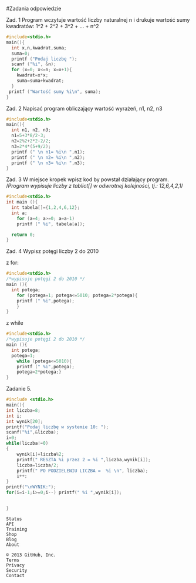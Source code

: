 #Zadania odpowiedzie

Zad. 1
Program wczytuje wartość liczby naturalnej n i drukuje wartość sumy kwadratów:
1^2 + 2^2 + 3^2 + ... + n^2

```c
#include<stdio.h>
main(){
  int x,n,kwadrat,suma;
  suma=0;
  printf ("Podaj liczbę ");
  scanf ("%i", &n);
  for (x=0; x<=n; x=x+1){
    kwadrat=x*x;
    suma=suma+kwadrat;
  }
 printf ("Wartość sumy %i\n", suma);
}
```

Zad. 2
Napisać program obliczający wartość wyrażeń, n1, n2, n3

```c
#include<stdio.h>
main(){
  int n1, n2, n3;
  n1=5+3*8/2-3;
  n2=2%2+2*2-2/2;
  n3=2*4*(5+9/2);
  printf (" \n n1= %i\n ",n1);
  printf (" \n n2= %i\n ",n2);
  printf (" \n n3= %i\n ",n3);
}
```

Zad. 3
W miejsce kropek wpisz kod by powstał działający program.
/*Program wypisuje liczby z tablict[] w odwrotnej kolejności, tj.: 12,6,4,2,1*/


```c
#include<stdio.h>
int main (){
  int tabela[]={1,2,4,6,12};
  int a;
    for (a=4; a>=0; a=a-1)
    printf (" %i", tabela[a]);

  return 0;
}
```

Zad. 4
Wypisz potęgi liczby 2 do 2010

z for:

```c
#include<stdio.h>
/*wypisuje potęgi 2 do 2010 */
main (){
  int potega;
    for (potega=1; potega<=5010; potega=2*potega){
    printf (" %i",potega);
    }
}
```

z while

```c
#include<stdio.h>
/*wypisuje potęgi 2 do 2010 */
main (){
  int potega;
  potega=1;
    while (potega<=5010){
    printf (" %i",potega);
    potega=2*potega;}
}
```

Zadanie 5.

```c
#include <stdio.h>
main(){
int liczba=8;
int i;
int wynik[20];
printf("Podaj liczbę w systemie 10: ");
scanf("%i",&liczba);
i=0;
while(liczba!=0)
{
    wynik[i]=liczba%2;
    printf(" RESZTA %i przez 2 = %i ",liczba,wynik[i]);
    liczba=liczba/2;
    printf(" PO PODZIELENIU LICZBA =  %i \n", liczba);
    i++;
}
printf("\nWYNIK:");
for(i=i-1;i>=0;i--) printf(" %i ",wynik[i]);


}
```


    Status
    API
    Training
    Shop
    Blog
    About

    © 2013 GitHub, Inc.
    Terms
    Privacy
    Security
    Contact


